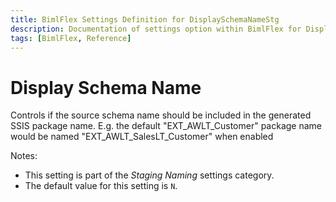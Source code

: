 ```yaml
---
title: BimlFlex Settings Definition for DisplaySchemaNameStg
description: Documentation of settings option within BimlFlex for DisplaySchemaNameStg
tags: [BimlFlex, Reference]
---
```


# Display Schema Name

Controls if the source schema name should be included in the generated SSIS package name. E.g. the default "EXT_AWLT_Customer" package name would be named "EXT_AWLT_SalesLT_Customer" when enabled

Notes:

* This setting is part of the *Staging Naming* settings category.
* The default value for this setting is `N`.
